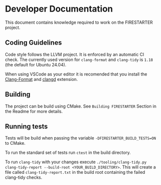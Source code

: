 # Developer Documentation

This document contains knowledge required to work on the FIRESTARTER project.

## Coding Guidelines

Code style follows the LLVM project.
It is enforced by an automatic CI check.
The currently used version for `clang-format` and `clang-tidy` is `1.18` (the default for Ubuntu 24.04).

When using VSCode as your editor it is recomended that you install the [Clang-Format](https://marketplace.visualstudio.com/items?itemName=xaver.clang-format) and [clangd](https://marketplace.visualstudio.com/items?itemName=llvm-vs-code-extensions.vscode-clangd) extension.

## Building

The project can be build using CMake.
See `Building FIRESTARTER` Section in the Readme for more details.

## Running tests

Tests will be build when passing the variable `-DFIRESTARTER_BUILD_TESTS=ON` to CMake.

To run the standard set of tests run `ctest` in the build directory.

To run `clang-tidy` with your changes execute `./tooling/clang-tidy.py clang-tidy-report --build-root <YOUR_BUILD_DIRECTORY>`.
This will create a file called `clang-tidy-report.txt` in the build root containing the failed clang-tidy checks.